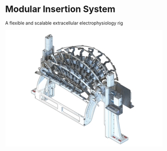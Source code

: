 # Modular Insertion System

A flexible and scalable extracellular electrophysiology rig

![Rendering of the insertion system](images/isometric_render.png)